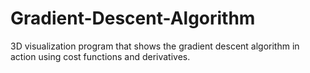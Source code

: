 # Gradient-Descent-Algorithm
3D visualization program that shows the gradient descent algorithm in action using cost functions and derivatives.
